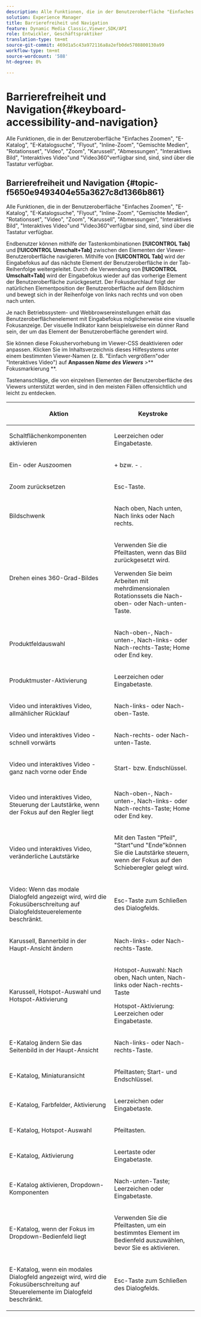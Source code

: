 ```yaml
---
description: Alle Funktionen, die in der Benutzeroberfläche "Einfaches Zoomen", "E-Katalog", "E-Katalog-Suche", "Flyout", "Inline-Zoom", "Gemischte Medien", "Rotationsset", "Video", "Zoom", "Abmessungen", "Karussell", "Interaktives Bild", "Interaktives Video"und "Video360"verfügbar sind, sind, sind über die Tastatur verfügbar.
solution: Experience Manager
title: Barrierefreiheit und Navigation
feature: Dynamic Media Classic,Viewer,SDK/API
role: Entwickler, Geschäftspraktiker
translation-type: tm+mt
source-git-commit: 469d1a5c43a972116a8a2efb0de5708800130a99
workflow-type: tm+mt
source-wordcount: '588'
ht-degree: 0%

---
```



# Barrierefreiheit und Navigation{#keyboard-accessibility-and-navigation}

Alle Funktionen, die in der Benutzeroberfläche &quot;Einfaches Zoomen&quot;, &quot;E-Katalog&quot;, &quot;E-Katalogsuche&quot;, &quot;Flyout&quot;, &quot;Inline-Zoom&quot;, &quot;Gemischte Medien&quot;, &quot;Rotationsset&quot;, &quot;Video&quot;, &quot;Zoom&quot;, &quot;Karussell&quot;, &quot;Abmessungen&quot;, &quot;Interaktives Bild&quot;, &quot;Interaktives Video&quot;und &quot;Video360&quot;verfügbar sind, sind, sind über die Tastatur verfügbar.

<!-- Updated June 1, 2020 from https://wiki.corp.adobe.com/pages/viewpage.action?spaceKey=scene7qa&title=s7Viewers%2C+S7SDK%2C+S7OnDemand+Release+Notes - Contact is Sasha -->

## Barrierefreiheit und Navigation {#topic-f5650e9493404e55a3627c8d1366b861}

Alle Funktionen, die in der Benutzeroberfläche &quot;Einfaches Zoomen&quot;, &quot;E-Katalog&quot;, &quot;E-Katalogsuche&quot;, &quot;Flyout&quot;, &quot;Inline-Zoom&quot;, &quot;Gemischte Medien&quot;, &quot;Rotationsset&quot;, &quot;Video&quot;, &quot;Zoom&quot;, &quot;Karussell&quot;, &quot;Abmessungen&quot;, &quot;Interaktives Bild&quot;, &quot;Interaktives Video&quot;und &quot;Video360&quot;verfügbar sind, sind, sind über die Tastatur verfügbar.

Endbenutzer können mithilfe der Tastenkombinationen **[!UICONTROL Tab]** und **[!UICONTROL Umschalt+Tab]** zwischen den Elementen der Viewer-Benutzeroberfläche navigieren. Mithilfe von **[!UICONTROL Tab]** wird der Eingabefokus auf das nächste Element der Benutzeroberfläche in der Tab-Reihenfolge weitergeleitet. Durch die Verwendung von **[!UICONTROL Umschalt+Tab]** wird der Eingabefokus wieder auf das vorherige Element der Benutzeroberfläche zurückgesetzt. Der Fokusdurchlauf folgt der natürlichen Elementposition der Benutzeroberfläche auf dem Bildschirm und bewegt sich in der Reihenfolge von links nach rechts und von oben nach unten.

Je nach Betriebssystem- und Webbrowsereinstellungen erhält das Benutzeroberflächenelement mit Eingabefokus möglicherweise eine visuelle Fokusanzeige. Der visuelle Indikator kann beispielsweise ein dünner Rand sein, der um das Element der Benutzeroberfläche gerendert wird.

Sie können diese Fokushervorhebung im Viewer-CSS deaktivieren oder anpassen. Klicken Sie im Inhaltsverzeichnis dieses Hilfesystems unter einem bestimmten Viewer-Namen (z. B. &quot;Einfach vergrößern&quot;oder &quot;Interaktives Video&quot;) auf **Anpassen *Name des Viewers*** >** Fokusmarkierung **.

Tastenanschläge, die von einzelnen Elementen der Benutzeroberfläche des Viewers unterstützt werden, sind in den meisten Fällen offensichtlich und leicht zu entdecken.

<table id="table_8C49100412224324BF1DBF7FDFDCCBF8"> 
 <thead> 
  <tr> 
   <th colname="col1" class="entry"> <p>Aktion </p> </th> 
   <th colname="col2" class="entry"> <p>Keystroke </p> </th> 
  </tr> 
 </thead>
 <tbody> 
  <tr> 
   <td colname="col1"> <p>Schaltflächenkomponenten aktivieren </p> </td> 
   <td colname="col2"> <p>Leerzeichen oder Eingabetaste. </p> </td> 
  </tr> 
  <tr> 
   <td colname="col1"> <p>Ein- oder Auszoomen </p> </td> 
   <td colname="col2"> <p> <span class="uicontrol"> +  </span> bzw.  <span class="uicontrol"> -  </span>. </p> </td> 
  </tr> 
  <tr> 
   <td colname="col1"> <p>Zoom zurücksetzen </p> </td> 
   <td colname="col2"> <p>Esc-Taste. </p> </td> 
  </tr> 
  <tr> 
   <td colname="col1"> <p>Bildschwenk </p> </td> 
   <td colname="col2"> <p>Nach oben, Nach unten, Nach links oder Nach rechts. </p> </td> 
  </tr> 
  <tr> 
   <td colname="col1"> <p>Drehen eines 360-Grad-Bildes </p> </td> 
   <td colname="col2"> <p>Verwenden Sie die Pfeiltasten, wenn das Bild zurückgesetzt wird. </p> <p>Verwenden Sie beim Arbeiten mit mehrdimensionalen Rotationssets die Nach-oben- oder Nach-unten-Taste. </p> </td> 
  </tr> 
  <tr> 
   <td colname="col1"> <p>Produktfeldauswahl </p> </td> 
   <td colname="col2"> <p>Nach-oben-, Nach-unten-, Nach-links- oder Nach-rechts-Taste; Home oder End key. </p> </td> 
  </tr> 
  <tr> 
   <td colname="col1"> <p>Produktmuster-Aktivierung </p> </td> 
   <td colname="col2"> <p>Leerzeichen oder Eingabetaste. </p> </td> 
  </tr> 
  <tr> 
   <td colname="col1"> <p>Video und interaktives Video, allmählicher Rücklauf </p> </td> 
   <td colname="col2"> <p>Nach-links- oder Nach-oben-Taste. </p> </td> 
  </tr> 
  <tr> 
   <td colname="col1"> <p>Video und interaktives Video - schnell vorwärts </p> </td> 
   <td colname="col2"> <p>Nach-rechts- oder Nach-unten-Taste. </p> </td> 
  </tr> 
  <tr> 
   <td colname="col1"> <p>Video und interaktives Video - ganz nach vorne oder Ende </p> </td> 
   <td colname="col2"> <p>Start- bzw. Endschlüssel. </p> </td> 
  </tr> 
  <tr> 
   <td colname="col1"> <p>Video und interaktives Video, Steuerung der Lautstärke, wenn der Fokus auf den Regler liegt </p> </td> 
   <td colname="col2"> <p>Nach-oben-, Nach-unten-, Nach-links- oder Nach-rechts-Taste; Home oder End key. </p> </td> 
  </tr> 
  <tr> 
   <td colname="col1"> <p>Video und interaktives Video, veränderliche Lautstärke </p> </td> 
   <td colname="col2"> <p>Mit den Tasten "Pfeil", "Start"und "Ende"können Sie die Lautstärke steuern, wenn der Fokus auf den Schieberegler gelegt wird. </p> </td> 
  </tr> 
  <tr> 
   <td colname="col1"> <p>Video: Wenn das modale Dialogfeld angezeigt wird, wird die Fokusüberschreitung auf Dialogfeldsteuerelemente beschränkt. </p> </td> 
   <td colname="col2"> <p>Esc-Taste zum Schließen des Dialogfelds. </p> </td> 
  </tr> 
  <tr> 
   <td colname="col1"> <p>Karussell, Bannerbild in der Haupt-Ansicht ändern </p> </td> 
   <td colname="col2"> <p>Nach-links- oder Nach-rechts-Taste. </p> </td> 
  </tr> 
  <tr> 
   <td colname="col1"> <p>Karussell, Hotspot-Auswahl und Hotspot-Aktivierung </p> </td> 
   <td colname="col2"> <p>Hotspot-Auswahl: Nach oben, Nach unten, Nach-links oder Nach-rechts-Taste </p> <p>Hotspot-Aktivierung: Leerzeichen oder Eingabetaste. </p> </td> 
  </tr> 
  <tr> 
   <td colname="col1"> <p>E-Katalog ändern Sie das Seitenbild in der Haupt-Ansicht </p> </td> 
   <td colname="col2"> <p> Nach-links- oder Nach-rechts-Taste. </p> </td> 
  </tr> 
  <tr> 
   <td colname="col1"> <p>E-Katalog, Miniaturansicht </p> </td> 
   <td colname="col2"> <p>Pfeiltasten; Start- und Endschlüssel. </p> </td> 
  </tr> 
  <tr> 
   <td colname="col1"> <p>E-Katalog, Farbfelder, Aktivierung </p> </td> 
   <td colname="col2"> <p>Leerzeichen oder Eingabetaste. </p> </td> 
  </tr> 
  <tr> 
   <td colname="col1"> <p>E-Katalog, Hotspot-Auswahl </p> </td> 
   <td colname="col2"> <p>Pfeiltasten. </p> </td> 
  </tr> 
  <tr> 
   <td colname="col1"> <p>E-Katalog, Aktivierung </p> </td> 
   <td colname="col2"> <p>Leertaste oder Eingabetaste. </p> </td> 
  </tr> 
  <tr> 
   <td colname="col1"> <p>E-Katalog aktivieren, Dropdown-Komponenten </p> </td> 
   <td colname="col2"> <p> Nach-unten-Taste; Leerzeichen oder Eingabetaste. </p> </td> 
  </tr> 
  <tr> 
   <td colname="col1"> <p>E-Katalog, wenn der Fokus im Dropdown-Bedienfeld liegt </p> </td> 
   <td colname="col2"> <p>Verwenden Sie die Pfeiltasten, um ein bestimmtes Element im Bedienfeld auszuwählen, bevor Sie es aktivieren. </p> </td> 
  </tr> 
  <tr> 
   <td colname="col1"> <p>E-Katalog, wenn ein modales Dialogfeld angezeigt wird, wird die Fokusüberschreitung auf Steuerelemente im Dialogfeld beschränkt. </p> </td> 
   <td colname="col2"> <p>Esc-Taste zum Schließen des Dialogfelds. </p> </td> 
  </tr> 
 </tbody> 
</table>

